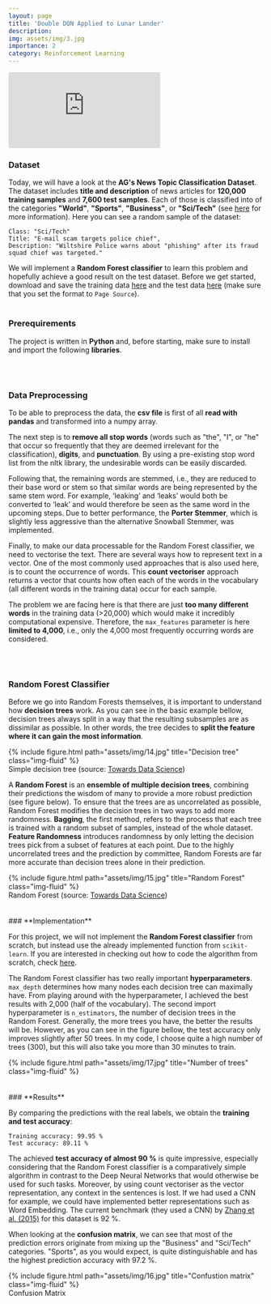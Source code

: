 ```yaml
---
layout: page
title: 'Double DQN Applied to Lunar Lander'
description: 
img: assets/img/3.jpg
importance: 2
category: Reinforcement Learning
---
```



<div class="video-container"><iframe src="https://www.youtube.com/embed/0HuI1QLOCJM?rel=0&amp;controls=0&amp;showinfo=0&amp;autoplay=1&loop=1" frameborder="0" allow="autoplay; encrypted-media"></iframe></div>



### **Dataset**

Today, we will have a look at the **AG's News Topic Classification Dataset**. The dataset includes **title and description** of news articles for **120,000 training samples** and **7,600 test samples**. Each of those is classified into of the categories **"World"**, **"Sports"**, **"Business"**, or **"Sci/Tech"** (see [here](https://github.com/mhjabreel/CharCnn_Keras/tree/master/data/ag_news_csv) for more information). Here you can see a random sample of the dataset:

```
Class: "Sci/Tech"
Title: "E-mail scam targets police chief",
Description: "Wiltshire Police warns about "phishing" after its fraud squad chief was targeted."
```

We will implement a **Random Forest classifier** to learn this problem and hopefully achieve a good result on the test dataset. Before we get started, download and save the training data [here](https://patrick-richter.github.io/assets/csv/train.csv) and the test data [here](https://patrick-richter.github.io/assets/csv/test.csv) (make sure that you set the format to `Page Source`).
<br/><br/>
### **Prerequirements**

The project is written in **Python** and, before starting, make sure to install and import the following **libraries**.

<script src="https://gist.github.com/patrick-richter/99ac21582db0a17a0c517b972aad5b85.js"></script>
<br/><br/>
### **Data Preprocessing**

To be able to preprocess the data, the **csv file** is first of all **read with pandas** and transformed into a numpy array.

<script src="https://gist.github.com/patrick-richter/3d7f631daf32e7bde0de6cdfbc535995.js"></script>

The next step is to **remove all stop words** (words such as "the", "I", or "he" that occur so frequently that they are deemed irrelevant for the classification), **digits**, and **punctuation**. By using a pre-existing stop word list from the nltk library, the undesirable words can be easily discarded.

<script src="https://gist.github.com/patrick-richter/d8c164e531a5a04e6a44ea6e03289b95.js"></script>

Following that, the remaining words are stemmed, i.e., they are reduced to their base word or stem so that similar words are being represented by the same stem word. For example, ‘leaking’ and ‘leaks’ would both be converted to ‘leak’ and would therefore be seen as the same word in the upcoming steps. Due to better performance, the **Porter Stemmer**, which is slightly less aggressive than the alternative Snowball Stemmer, was implemented.

<script src="https://gist.github.com/patrick-richter/5f01be94de49aff396ae156e9e84e387.js"></script>

Finally, to make our data processable for the Random Forest classifier, we need to vectorise the text. There are several ways how to represent text in a vector. One of the most commonly used approaches that is also used here, is to count the occurrence of words. This **count vectoriser** approach returns a vector that counts how often each of the words in the vocabulary (all different words in the training data) occur for each sample.

The problem we are facing here is that there are just **too many different words** in the training data (>20,000) which would make it incredibly computational expensive. Therefore, the `max_features` parameter is here **limited to 4,000**, i.e., only the 4,000 most frequently occurring words are considered.

<script src="https://gist.github.com/patrick-richter/cfecf2c99c43520dff84d45b794b2982.js"></script>
<br/><br/>
### **Random Forest Classifier**

Before we go into Random Forests themselves, it is important to understand how **decision trees** work. As you can see in the basic example bellow, decision trees always split in a way that the resulting subsamples are as dissimilar as possible. In other words, the tree decides to **split the feature where it can gain the most information**.

<div class="row">
    <div class="col-sm mt-3 mt-md-0">
        {% include figure.html path="assets/img/14.jpg" title="Decision tree" class="img-fluid" %}
    </div>
</div>
<div class="caption">
    Simple decision tree (source: <a href="https://towardsdatascience.com/understanding-random-forest-58381e0602d2">Towards Data Science</a>)
</div>

A **Random Forest** is an **ensemble of multiple decision trees**, combining their predictions the wisdom of many to provide a more robust prediction (see figure below). To ensure that the trees are as uncorrelated as possible, Random Forest modifies the decision trees in two ways to add more randomness. **Bagging**, the first method, refers to the process that each tree is trained with a random subset of samples, instead of the whole dataset. **Feature Randomness** introduces randomness by only letting the decision trees pick from a subset of features at each point. Due to the highly uncorrelated trees and the prediction by committee, Random Forests are far more accurate than decision trees alone in their prediction.

<div class="row">
    <div class="col-sm mt-3 mt-md-0">
        {% include figure.html path="assets/img/15.jpg" title="Random Forest" class="img-fluid" %}
    </div>
</div>
<div class="caption">
    Random Forest (source: <a href="https://towardsdatascience.com/understanding-random-forest-58381e0602d2">Towards Data Science</a>)
</div>
<br/><br/>
### **Implementation**

For this project, we will not implement the **Random Forest classifier** from scratch, but instead use the already implemented function from `scikit-learn`. If you are interested in checking out how to code the algorithm from scratch, check [here](https://tonyalgo.com/machinelearning/randomforest).

The Random Forest classifier has two really important **hyperparameters**. `max_depth` determines how many nodes each decision tree can maximally have. From playing around with the hyperparameter, I achieved the best results with 2,000 (half of the vocabulary). The second import hyperparameter is `n_estimators`, the number of decision trees in the Random Forest. Generally, the more trees you have, the better the results will be. However, as you can see in the figure bellow, the test accuracy only improves slightly after 50 trees. In my code, I choose quite a high number of trees (300), but this will also take you more than 30 minutes to train.

<script src="https://gist.github.com/patrick-richter/cb7e3035227c9d02e9fc35e2afd8214f.js"></script>

<div class="row">
    <div class="col-sm mt-3 mt-md-0">
        {% include figure.html path="assets/img/17.jpg" title="Number of trees" class="img-fluid" %}
    </div>
</div>
<br/><br/>
### **Results**

By comparing the predictions with the real labels, we obtain the **training and test accuracy**:

<script src="https://gist.github.com/patrick-richter/981eaa67dfdba061b41c637ead27ebab.js"></script>

```
Training accuracy: 99.95 %
Test accuracy: 89.11 %
```

The achieved **test accuracy of almost 90 %** is quite impressive, especially considering that the Random Forest classifier is a comparatively simple algorithm in contrast to the Deep Neural Networks that would otherwise be used for such tasks. Moreover, by using count vectoriser as the vector representation, any context in the sentences is lost. If we had used a CNN for example, we could have implemented better representations such as Word Embedding. The current benchmark (they used a CNN) by [Zhang et al. (2015)](https://papers.nips.cc/paper/2015/file/250cf8b51c773f3f8dc8b4be867a9a02-Paper.pdf) for this dataset is 92 %.

When looking at the **confusion matrix**, we can see that most of the prediction errors originate from mixing up the "Business" and "Sci/Tech" categories. "Sports", as you would expect, is quite distinguishable and has the highest prediction accuracy with 97.2 %.

<script src="https://gist.github.com/patrick-richter/8615eb731b829098957ed27f49a7641b.js"></script>

<div class="row">
    <div class="col-sm mt-3 mt-md-0">
        {% include figure.html path="assets/img/16.jpg" title="Confustion matrix" class="img-fluid" %}
    </div>
</div>
<div class="caption">
    Confusion Matrix
</div>
